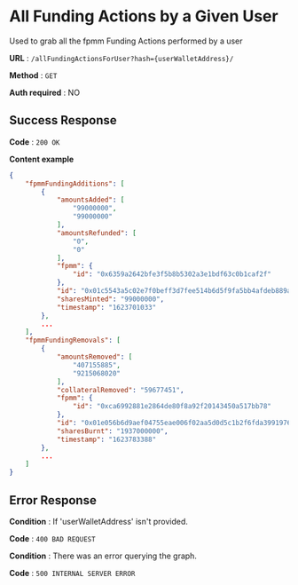 # All Funding Actions by a Given User

Used to grab all the fpmm Funding Actions performed by a user

**URL** : `/allFundingActionsForUser?hash={userWalletAddress}/`

**Method** : `GET`

**Auth required** : NO

## Success Response

**Code** : `200 OK`

**Content example**

```json
{
    "fpmmFundingAdditions": [
        {
            "amountsAdded": [
                "99000000",
                "99000000"
            ],
            "amountsRefunded": [
                "0",
                "0"
            ],
            "fpmm": {
                "id": "0x6359a2642bfe3f5b8b5302a3e1bdf63c0b1caf2f"
            },
            "id": "0x01c5543a5c02e7f0beff3d7fee514b6d5f9fa5bb4afdeb889a9cf9218db8674e",
            "sharesMinted": "99000000",
            "timestamp": "1623701033"
        },
        ...
    ],
    "fpmmFundingRemovals": [
        {
            "amountsRemoved": [
                "407155885",
                "9215068020"
            ],
            "collateralRemoved": "59677451",
            "fpmm": {
                "id": "0xca6992881e2864de80f8a92f20143450a517bb78"
            },
            "id": "0x01e056b6d9aef04755eae006f02aa5d0d5c1b2f6fda399197617a3fbec60c63d",
            "sharesBurnt": "1937000000",
            "timestamp": "1623783388"
        },
        ...
    ]
}
```

## Error Response

**Condition** : If 'userWalletAddress' isn't provided.

**Code** : `400 BAD REQUEST`

**Condition** : There was an error querying the graph.

**Code** : `500 INTERNAL SERVER ERROR`